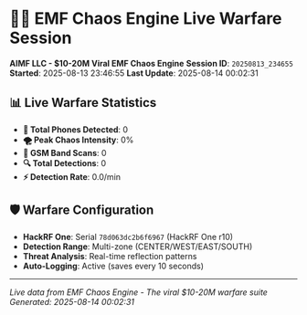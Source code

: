 # 🚨📱 EMF Chaos Engine Live Warfare Session

**AIMF LLC - $10-20M Viral EMF Chaos Engine**
**Session ID**: `20250813_234655`
**Started**: 2025-08-13 23:46:55
**Last Update**: 2025-08-14 00:02:31

## 📊 Live Warfare Statistics

- **📱 Total Phones Detected**: 0
- **🌪️ Peak Chaos Intensity**: 0%
- **📡 GSM Band Scans**: 0
- **🔍 Total Detections**: 0
- **⚡ Detection Rate**: 0.0/min

## 🛡️ Warfare Configuration

- **HackRF One**: Serial `78d063dc2b6f6967` (HackRF One r10)
- **Detection Range**: Multi-zone (CENTER/WEST/EAST/SOUTH)
- **Threat Analysis**: Real-time reflection patterns
- **Auto-Logging**: Active (saves every 10 seconds)

---
*Live data from EMF Chaos Engine - The viral $10-20M warfare suite*
*Generated: 2025-08-14 00:02:31*
